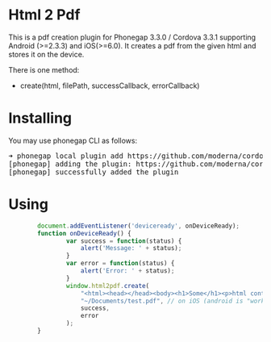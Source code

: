 Html 2 Pdf
=============

This is a pdf creation plugin for Phonegap 3.3.0 / Cordova 3.3.1 supporting Android (>=2.3.3) and iOS(>=6.0).
It creates a pdf from the given html and stores it on the device.

There is one method:

* create(html, filePath, successCallback, errorCallback)

Installing
======
You may use phonegap CLI as follows:

<pre>
➜ phonegap local plugin add https://github.com/moderna/cordova-plugin-html2pdf.git
[phonegap] adding the plugin: https://github.com/moderna/cordova-plugin-html2pdf.git
[phonegap] successfully added the plugin
</pre>

Using
====
```javascript
		document.addEventListener('deviceready', onDeviceReady);
        function onDeviceReady() {
                var success = function(status) {
                    alert('Message: ' + status);
                }
                var error = function(status) {
                    alert('Error: ' + status);
                }
                window.html2pdf.create(
                    "<html><head></head><body><h1>Some</h1><p>html content.</p></body></html>",
                    "~/Documents/test.pdf", // on iOS (android is "work in progress")
                    success,
                    error
                );
		}
```